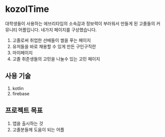 # kozolTime
대학생들이 사용하는 에브리타임의 소속감과 정보력이 부러워서 만들게 된 고졸들의 커뮤니티 어플입니다.
네가지 페이지를 구상했습니다.
1. 고졸로써 취업한 선배들이 썰을 푸는 페이지
2. 유저들을 바로 채용할 수 있게 만든 구인구직란
3. 마이페이지
4. 고졸 취준생들의 고민을 나눌수 있는 고민 페이지

## 사용 기술 
1. kotlin
2. firebase

## 프로젝트 목표
1. 앱을 출시하는 것
2. 고졸분들께 도움이 되는 어플
